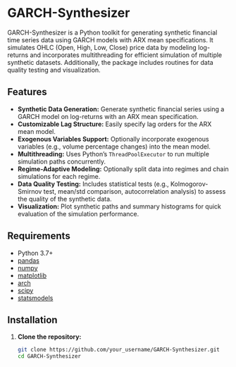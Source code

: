 # GARCH-Synthesizer

GARCH-Synthesizer is a Python toolkit for generating synthetic financial time series data using GARCH models with ARX mean specifications. It simulates OHLC (Open, High, Low, Close) price data by modeling log-returns and incorporates multithreading for efficient simulation of multiple synthetic datasets. Additionally, the package includes routines for data quality testing and visualization.

## Features

- **Synthetic Data Generation:** Generate synthetic financial series using a GARCH model on log-returns with an ARX mean specification.
- **Customizable Lag Structure:** Easily specify lag orders for the ARX mean model.
- **Exogenous Variables Support:** Optionally incorporate exogenous variables (e.g., volume percentage changes) into the mean model.
- **Multithreading:** Uses Python’s `ThreadPoolExecutor` to run multiple simulation paths concurrently.
- **Regime-Adaptive Modeling:** Optionally split data into regimes and chain simulations for each regime.
- **Data Quality Testing:** Includes statistical tests (e.g., Kolmogorov-Smirnov test, mean/std comparison, autocorrelation analysis) to assess the quality of the synthetic data.
- **Visualization:** Plot synthetic paths and summary histograms for quick evaluation of the simulation performance.

## Requirements

- Python 3.7+
- [pandas](https://pandas.pydata.org/)
- [numpy](https://numpy.org/)
- [matplotlib](https://matplotlib.org/)
- [arch](https://bashtage.github.io/arch/)
- [scipy](https://www.scipy.org/)
- [statsmodels](https://www.statsmodels.org/)

## Installation

1. **Clone the repository:**

   ```bash
   git clone https://github.com/your_username/GARCH-Synthesizer.git
   cd GARCH-Synthesizer
